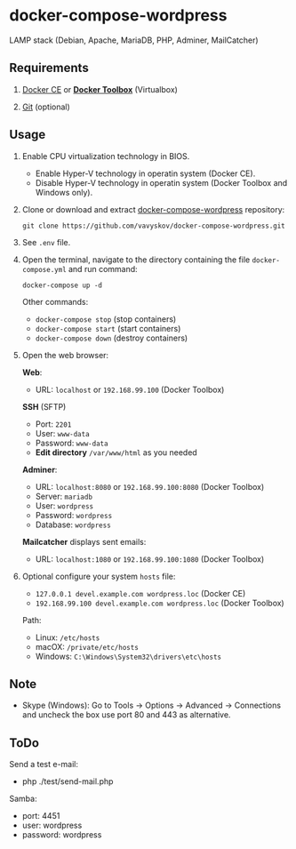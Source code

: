 # docker-compose-wordpress

LAMP stack (Debian, Apache, MariaDB, PHP, Adminer, MailCatcher)

## Requirements
1. [Docker CE](https://download.docker.com?target=_blank) or [**Docker Toolbox**](https://github.com/docker/toolbox/releases/?target=_blank) (Virtualbox)

1. [Git](https://git-scm.com/?target=_blank) (optional)

## Usage

1. Enable CPU virtualization technology in BIOS.

    - Enable Hyper-V technology in operatin system (Docker CE).
    - Disable Hyper-V technology in operatin system (Docker Toolbox and Windows only).
      
1. Clone or download and extract [docker-compose-wordpress](https://github.com/vavyskov/docker-compose-wordpress/archive/master.zip?target=_blank) repository:
        
       git clone https://github.com/vavyskov/docker-compose-wordpress.git

1. See `.env` file.

1. Open the terminal, navigate to the directory containing the file `docker-compose.yml` and run command:

       docker-compose up -d
             
    Other commands:
    
    - `docker-compose stop` (stop containers)
    - `docker-compose start` (start containers)
    - `docker-compose down` (destroy containers)
    
1. Open the web browser:

    **Web**:
    - URL: `localhost` or `192.168.99.100` (Docker Toolbox)
    
    **SSH** (SFTP)
    - Port: `2201`
    - User: `www-data`
    - Password: `www-data`
    - **Edit directory** `/var/www/html` as you needed

    **Adminer**:
    - URL: `localhost:8080` or `192.168.99.100:8080` (Docker Toolbox)
    - Server: `mariadb`
	- User: `wordpress`
	- Password: `wordpress`
	- Database: `wordpress`
	
	**Mailcatcher** displays sent emails:
	- URL: `localhost:1080` or `192.168.99.100:1080` (Docker Toolbox)

1. Optional configure your system `hosts` file:

	- `127.0.0.1 devel.example.com wordpress.loc` (Docker CE)
	- `192.168.99.100 devel.example.com wordpress.loc` (Docker Toolbox)

	Path:
    - Linux: `/etc/hosts`
	- macOX: `/private/etc/hosts`
	- Windows: `C:\Windows\System32\drivers\etc\hosts`

## Note

- Skype (Windows): Go to Tools → Options → Advanced → Connections and uncheck the box use port 80 and 443 as alternative.

## ToDo

Send a test e-mail:
- php ./test/send-mail.php

Samba:
- port: 4451
- user: wordpress
- password: wordpress
